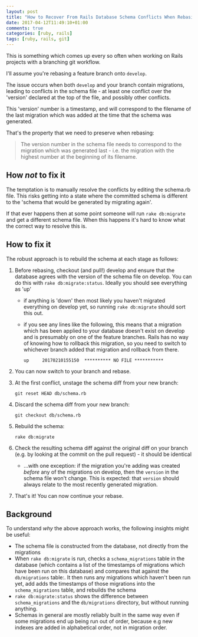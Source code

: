 ```yaml
---
layout: post
title: "How to Recover From Rails Database Schema Conflicts When Rebasing"
date: 2017-04-12T11:49:10+01:00
comments: true
categories: [ruby, rails]
tags: [ruby, rails, git]
---
```


This is something which comes up every so often when working on Rails projects
with a branching git workflow.

I'll assume you're rebasing a feature branch onto `develop`.

The issue occurs when both `develop` and your branch contain migrations,
leading to conflicts in the schema file - at least one conflict over the
'version' declared at the top of the file, and possibly other conflicts.

This 'version' number is a timestamp, and will correspond to the filename of
the last migration which was added at the time that the schema was generated.

That's the property that we need to preserve when rebasing:

> The version number in the schema file needs to correspond to the migration
> which was generated last - i.e. the migration with the highest number at the
> beginning of its filename.

## How _not_ to fix it

The temptation is to manually resolve the conflicts by editing the schema.rb
file. This risks getting into a state where the committed schema is different
to the 'schema that would be generated by migrating again'.

If that ever happens then at some point someone will run `rake db:migrate` and
get a different schema file. When this happens it's hard to know what the
correct way to resolve this is.

## How to fix it

The robust approach is to rebuild the schema at each stage as follows:

  1. Before rebasing, checkout (and pull!) develop and ensure that the database
     agrees with the version of the schema file on develop. You can do this with
     `rake db:migrate:status`. Ideally you should see everything as 'up'

     - if anything is 'down' then most likely you haven't migrated everything on
       develop yet, so running `rake db:migrate` should sort this out.
     - if you see any lines like the following, this means that a migration
       which has been applied to your database doesn't exist on develop and is
       presumably on one of the feature branches. Rails has no way of knowing
       how to rollback this migration, so you need to switch to whichever branch
       added that migration and rollback from there.

       ```
       up     20170210155150  ********** NO FILE ***********
       ```

  1. You can now switch to your branch and rebase.

  1. At the first conflict, unstage the schema diff from your new branch:

      ```
      git reset HEAD db/schema.rb
      ```

  1. Discard the schema diff from your new branch:

     ```
     git checkout db/schema.rb
     ```

  1. Rebuild the schema:

     ```
     rake db:migrate
     ```

  1. Check the resulting schema diff against the original diff on your branch
     (e.g. by looking at the commit on the pull request) - it should be
     identical

     - ...with one exception: if the migration you're adding was created
       _before_ any of the migrations on develop, then the `version` in the
       schema file won't change. This is expected: that `version` should always
       relate to the most recently generated migration.

  1. That's it! You can now continue your rebase.

## Background

To understand _why_ the above approach works, the following insights might be
useful:

- The schema file is constructed from the database, not directly from the
  migrations
- When `rake db:migrate` is run, checks a `schema_migrations` table in the
  database (which contains a list of the timestamps of migrations which have
  been run on this database) and compares that against the `db/migrations`
  table:. It then runs any migrations which haven't been run yet, add adds the
  timestamps of those migrations into the `schema_migrations` table, and
  rebuilds the schema
- `rake db:migrate:status` shows the difference between `schema_migrations` and
  the `db/migrations` directory, but without running anything.
- Schemas in general are mostly reliably built in the same way even if some
  migrations end up being run out of order, because e.g new indexes are added
  in alphabetical order, not in migration order.


